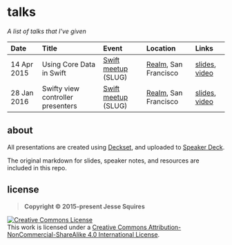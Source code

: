 # talks

*A list of talks that I've given*

| Date          | Title                             | Event                         | Location                          | Links                             |
|:--------------|:----------------------------------|:------------------------------|:----------------------------------|:----------------------------------|
| 14 Apr 2015   | Using Core Data in Swift          | [Swift meetup][event1] (SLUG) | [Realm][location1], San Francisco | [slides][slides1], [video][video1]|
| 28 Jan 2016   | Swifty view controller presenters | [Swift meetup][event2] (SLUG) | [Realm][location2], San Francisco | [slides][slides2], [video][video2]|

## about

All presentations are created using [Deckset](http://www.decksetapp.com), and uploaded to [Speaker Deck](https://speakerdeck.com/jessesquires). 

The original markdown for slides, speaker notes, and resources are included in this repo.

## license

>**Copyright &copy; 2015-present Jesse Squires**

<a rel="license" href="http://creativecommons.org/licenses/by-nc-sa/4.0/"><img alt="Creative Commons License" style="border-width:0" src="https://i.creativecommons.org/l/by-nc-sa/4.0/88x31.png" /></a><br />This work is licensed under a <a rel="license" href="http://creativecommons.org/licenses/by-nc-sa/4.0/">Creative Commons Attribution-NonCommercial-ShareAlike 4.0 International License</a>.

[slides1]:https://speakerdeck.com/jessesquires/using-core-data-in-swift
[event1]:https://www.meetup.com/swift-language/events/220612410/
[location1]:https://realm.io
[video1]:https://realm.io/news/jesse-squires-core-data-swift

[slides2]:https://speakerdeck.com/jessesquires/
[event2]:https://www.meetup.com/swift-language/events/227833264/
[location2]:https://realm.io
[video2]:https://realm.io/news
